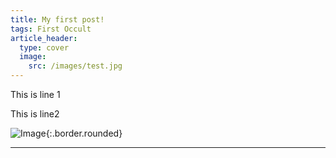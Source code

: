 ```yaml
---
title: My first post!
tags: First Occult
article_header:
  type: cover
  image:
    src: /images/test.jpg
--- 
```


This  is line 1

This is line2

![Image]("/images/test.jpg"){:.border.rounded}

---
